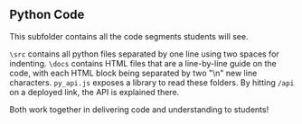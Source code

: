 ## Python Code

This subfolder contains all the code segments students will see.

`\src` contains all python files separated by one line using two spaces for indenting.
`\docs` contains HTML files that are a line-by-line guide on the code, with each HTML block being separated by two "\n" new line characters.
`py_api.js` exposes a library to read these folders. By hitting `/api` on a deployed link, the API is explained there.

Both work together in delivering code and understanding to students!